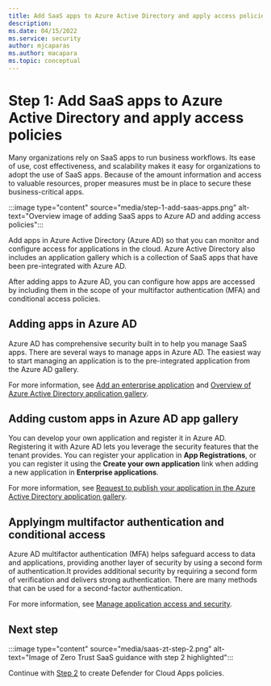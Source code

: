 ```yaml
---
title: Add SaaS apps to Azure Active Directory and apply access policies
description: 
ms.date: 04/15/2022
ms.service: security
author: mjcaparas
ms.author: macapara
ms.topic: conceptual
---
```


# Step 1: Add SaaS apps to Azure Active Directory and apply access policies



Many organizations rely on SaaS apps to run business workflows. Its ease of use, cost effectiveness, and scalability makes it easy for organizations to adopt the use of SaaS apps. Because of the amount information and access to valuable resources, proper measures must be in place to secure these business-critical apps.

:::image type="content" source="media/step-1-add-saas-apps.png" alt-text="Overview image of adding SaaS apps to Azure AD and adding access policies":::

Add apps in Azure Active Directory (Azure AD) so that you can monitor and configure access for applications in the cloud. Azure Active Directory also includes an application gallery which is a collection of SaaS apps that have been pre-integrated with Azure AD. 


After adding apps to Azure AD, you can configure how apps are accessed by including them in the scope of your multifactor authentication (MFA) and conditional access policies. 



## Adding apps in Azure AD
Azure AD has comprehensive security built in to help you manage SaaS apps. There are several ways to manage apps in Azure AD. The easiest way to start managing an application is to the pre-integrated application from the Azure AD gallery.

For more information, see [Add an enterprise application](/azure/active-directory/manage-apps/add-application-portal#add-an-enterprise-application) and [Overview of Azure Active Directory application gallery](/azure/active-directory/manage-apps/overview-application-gallery).


## Adding custom apps in Azure AD app gallery
You can develop your own application and register it in Azure AD. Registering it with Azure AD lets you leverage the security features that the tenant provides. You can register your application in **App Registrations**, or you can register it
using the **Create your own application** link when adding a new application in **Enterprise applications**.


For more information, see  [Request to publish your application in the Azure Active Directory application gallery](/azure/active-directory/manage-apps/v2-howto-app-gallery-listing).



## Applyingm multifactor authentication and conditional access
Azure AD multifactor authentication (MFA) helps safeguard access to data and applications, providing another layer of security by using a second form of authentication.It provides additional security by requiring a second form of verification and delivers strong authentication. There are many methods that can be used for a second-factor authentication.

For more information, see [Manage application access and security](/azure/active-directory/manage-apps/tutorial-manage-access-security#create-a-conditional-access-policy).


## Next step

:::image type="content" source="media/saas-zt-step-2.png" alt-text="Image of Zero Trust SaaS guidance with step 2 highlighted":::

Continue with [Step 2](create-policies.md) to create Defender for Cloud Apps policies.